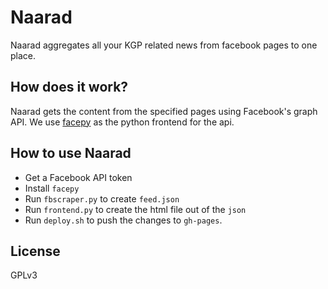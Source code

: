 Naarad
======

Naarad aggregates all your KGP related news from facebook pages to one place.

## How does it work?

Naarad gets the content from the specified pages using Facebook's graph API. We
use [facepy](https://github.com/jgorset/facepy) as the python frontend for the
api.


## How to use Naarad

* Get a Facebook API token
* Install `facepy`
* Run `fbscraper.py` to create `feed.json`
* Run `frontend.py` to create the html file out of the `json`
* Run `deploy.sh` to push the changes to `gh-pages`.



## License

GPLv3

